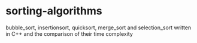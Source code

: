 # sorting-algorithms
bubble_sort, insertionsort, quicksort, merge_sort and selection_sort written in C++
and the comparison of their time complexity
